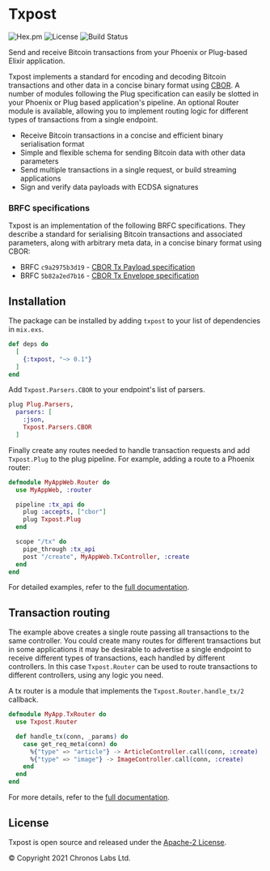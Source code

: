 # Txpost

![Hex.pm](https://img.shields.io/hexpm/v/txpost?color=informational)
![License](https://img.shields.io/github/license/libitx/txpost?color=informational)
![Build Status](https://img.shields.io/github/workflow/status/libitx/txpost/Elixir%20CI)

Send and receive Bitcoin transactions from your Phoenix or Plug-based Elixir application.

Txpost implements a standard for encoding and decoding Bitcoin transactions and other data in a concise binary format using [CBOR](https://cbor.io). A number of modules following the Plug specification can easily be slotted in your Phoenix or Plug based application's pipeline. An optional Router module is available, allowing you to implement routing logic for different types of transactions from a single endpoint.

* Receive Bitcoin transactions in a concise and efficient binary serialisation format
* Simple and flexible schema for sending Bitcoin data with other data parameters
* Send multiple transactions in a single request, or build streaming applications
* Sign and verify data payloads with ECDSA signatures

### BRFC specifications

Txpost is an implementation of the following BRFC specifications. They describe a standard for serialising Bitcoin transactions and associated parameters, along with arbitrary meta data, in a concise binary format using CBOR:

* BRFC `c9a2975b3d19` - [CBOR Tx Payload specification](https://github.com/libitx/txpost/blob/master/brfc-specs/cbor-tx-payload.md)
* BRFC `5b82a2ed7b16` - [CBOR Tx Envelope specification](https://github.com/libitx/txpost/blob/master/brfc-specs/cbor-tx-envelope.md)

## Installation

The package can be installed by adding `txpost` to your list of dependencies in `mix.exs`.

```elixir
def deps do
  [
    {:txpost, "~> 0.1"}
  ]
end
```

Add `Txpost.Parsers.CBOR` to your endpoint's list of parsers.

```elixir
plug Plug.Parsers,
  parsers: [
    :json,
    Txpost.Parsers.CBOR
  ]
```

Finally create any routes needed to handle transaction requests and add `Txpost.Plug` to the plug pipeline. For example, adding a route to a Phoenix router:

```elixir
defmodule MyAppWeb.Router do
  use MyAppWeb, :router

  pipeline :tx_api do
    plug :accepts, ["cbor"]
    plug Txpost.Plug
  end

  scope "/tx" do
    pipe_through :tx_api
    post "/create", MyAppWeb.TxController, :create
  end
end
```

For detailed examples, refer to the [full documentation](https://hexdocs.pm/txpost).

## Transaction routing

The example above creates a single route passing all transactions to the same controller. You could create many routes for different transactions but in some applications it may be desirable to advertise a single endpoint to receive different types of transactions, each handled by different controllers. In this case `Txpost.Router` can be used to route transactions to different controllers, using any logic you need.

A tx router is a module that implements the `Txpost.Router.handle_tx/2` callback.

```elixir
defmodule MyApp.TxRouter do
  use Txpost.Router

  def handle_tx(conn, _params) do
    case get_req_meta(conn) do
      %{"type" => "article"} -> ArticleController.call(conn, :create)
      %{"type" => "image"} -> ImageController.call(conn, :create)
    end
  end
end
```

For more details, refer to the [full documentation](https://hexdocs.pm/txpost).

## License

Txpost is open source and released under the [Apache-2 License](https://github.com/libitx/txpost/blob/master/LICENSE).

© Copyright 2021 Chronos Labs Ltd.